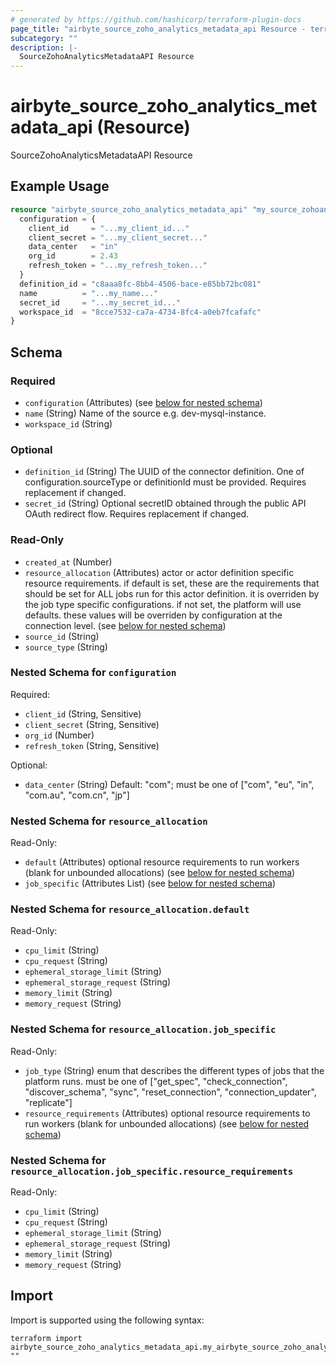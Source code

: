 ```yaml
---
# generated by https://github.com/hashicorp/terraform-plugin-docs
page_title: "airbyte_source_zoho_analytics_metadata_api Resource - terraform-provider-airbyte"
subcategory: ""
description: |-
  SourceZohoAnalyticsMetadataAPI Resource
---
```


# airbyte_source_zoho_analytics_metadata_api (Resource)

SourceZohoAnalyticsMetadataAPI Resource

## Example Usage

```terraform
resource "airbyte_source_zoho_analytics_metadata_api" "my_source_zohoanalyticsmetadataapi" {
  configuration = {
    client_id     = "...my_client_id..."
    client_secret = "...my_client_secret..."
    data_center   = "in"
    org_id        = 2.43
    refresh_token = "...my_refresh_token..."
  }
  definition_id = "c8aaa8fc-8bb4-4506-bace-e85bb72bc081"
  name          = "...my_name..."
  secret_id     = "...my_secret_id..."
  workspace_id  = "8cce7532-ca7a-4734-8fc4-a0eb7fcafafc"
}
```

<!-- schema generated by tfplugindocs -->
## Schema

### Required

- `configuration` (Attributes) (see [below for nested schema](#nestedatt--configuration))
- `name` (String) Name of the source e.g. dev-mysql-instance.
- `workspace_id` (String)

### Optional

- `definition_id` (String) The UUID of the connector definition. One of configuration.sourceType or definitionId must be provided. Requires replacement if changed.
- `secret_id` (String) Optional secretID obtained through the public API OAuth redirect flow. Requires replacement if changed.

### Read-Only

- `created_at` (Number)
- `resource_allocation` (Attributes) actor or actor definition specific resource requirements. if default is set, these are the requirements that should be set for ALL jobs run for this actor definition. it is overriden by the job type specific configurations. if not set, the platform will use defaults. these values will be overriden by configuration at the connection level. (see [below for nested schema](#nestedatt--resource_allocation))
- `source_id` (String)
- `source_type` (String)

<a id="nestedatt--configuration"></a>
### Nested Schema for `configuration`

Required:

- `client_id` (String, Sensitive)
- `client_secret` (String, Sensitive)
- `org_id` (Number)
- `refresh_token` (String, Sensitive)

Optional:

- `data_center` (String) Default: "com"; must be one of ["com", "eu", "in", "com.au", "com.cn", "jp"]


<a id="nestedatt--resource_allocation"></a>
### Nested Schema for `resource_allocation`

Read-Only:

- `default` (Attributes) optional resource requirements to run workers (blank for unbounded allocations) (see [below for nested schema](#nestedatt--resource_allocation--default))
- `job_specific` (Attributes List) (see [below for nested schema](#nestedatt--resource_allocation--job_specific))

<a id="nestedatt--resource_allocation--default"></a>
### Nested Schema for `resource_allocation.default`

Read-Only:

- `cpu_limit` (String)
- `cpu_request` (String)
- `ephemeral_storage_limit` (String)
- `ephemeral_storage_request` (String)
- `memory_limit` (String)
- `memory_request` (String)


<a id="nestedatt--resource_allocation--job_specific"></a>
### Nested Schema for `resource_allocation.job_specific`

Read-Only:

- `job_type` (String) enum that describes the different types of jobs that the platform runs. must be one of ["get_spec", "check_connection", "discover_schema", "sync", "reset_connection", "connection_updater", "replicate"]
- `resource_requirements` (Attributes) optional resource requirements to run workers (blank for unbounded allocations) (see [below for nested schema](#nestedatt--resource_allocation--job_specific--resource_requirements))

<a id="nestedatt--resource_allocation--job_specific--resource_requirements"></a>
### Nested Schema for `resource_allocation.job_specific.resource_requirements`

Read-Only:

- `cpu_limit` (String)
- `cpu_request` (String)
- `ephemeral_storage_limit` (String)
- `ephemeral_storage_request` (String)
- `memory_limit` (String)
- `memory_request` (String)

## Import

Import is supported using the following syntax:

```shell
terraform import airbyte_source_zoho_analytics_metadata_api.my_airbyte_source_zoho_analytics_metadata_api ""
```
